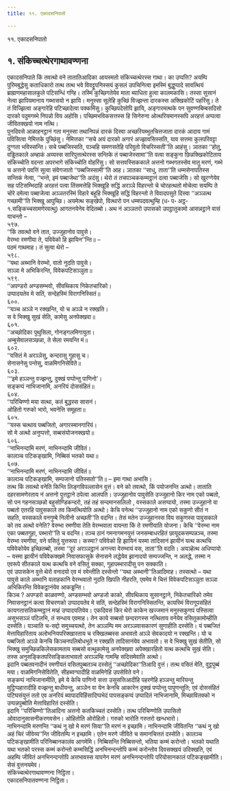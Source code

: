 ```yaml
---
title: ११. एकादसनिपातो

---
```

११. एकादसनिपातो  


## १. संकिच्चत्थेरगाथावण्णना

एकादसनिपाते किं तवत्थो वने तातातिआदिका आयस्मतो संकिच्चत्थेरस्स गाथा। का उप्पत्ति? अयम्पि पुरिमबुद्धेसु कताधिकारो तत्थ तत्थ भवे विवट्टूपनिस्सयं कुसलं उपचिनित्वा इमस्मिं बुद्धुप्पादे सावत्थियं ब्राह्मणमहासालकुले पटिसन्धिं गण्हि। तस्मिं कुच्छिगतेयेव माता ब्याधिता हुत्वा कालमकासि। तस्सा सुसानं नेत्वा झापियमानाय गब्भासयो न झायि। मनुस्सा सूलेहि कुच्छिं विज्झन्ता दारकस्स अक्खिकोटिं पहरिंसु। ते तं विज्झित्वा अङ्गारेहि पटिच्छादेत्वा पक्कमिंसु। कुच्छिपदेसोपि झायि, अङ्गारमत्थके पन सुवण्णबिम्बसदिसो दारको पदुमगब्भे निपन्नो विय अहोसि। पच्छिमभविकसत्तस्स हि सिनेरुना ओत्थरियमानस्सपि अरहत्तं अप्पत्वा जीवितक्खयो नाम नत्थि।  
पुनदिवसे आळाहनट्ठानं गता मनुस्सा तथानिपन्नं दारकं दिस्वा अच्छरियब्भुतचित्तजाता दारकं आदाय गामं पविसित्वा नेमित्तके पुच्छिंसु। नेमित्तका ‘‘सचे अयं दारको अगारं अज्झावसिस्सति, याव सत्तमा कुलपरिवट्टा दुग्गता भविस्सन्ति। सचे पब्बजिस्सति, पञ्चहि समणसतेहि परिवुतो विचरिस्सती’’ति आहंसु। ञातका ‘‘होतु, वड्ढितकाले अम्हाकं अय्यस्स सारिपुत्तत्थेरस्स सन्तिके तं पब्बाजेस्सामा’’ति वत्वा सङ्कुना छिन्नक्खिकोटिताय संकिच्चोति वदन्ता अपरभागे संकिच्चोति वोहरिंसु। सो सत्तवस्सिककाले अत्तनो गब्भगतस्सेव मातु मरणं, गब्भे च अत्तनो पवत्तिं सुत्वा संवेगजातो ‘‘पब्बजिस्सामी’’ति आह। ञातका ‘‘साधु, ताता’’ति धम्मसेनापतिस्स सन्तिकं नेत्वा, ‘‘भन्ते, इमं पब्बाजेथा’’ति अदंसु। थेरो तं तचपञ्चककम्मट्ठानं दत्वा पब्बाजेसि। सो खुरग्गेयेव सह पटिसम्भिदाहि अरहत्तं पत्वा तिंसमत्तेहि भिक्खूहि सद्धिं अरञ्ञे विहरन्तो चे चोरहत्थतो मोचेत्वा सयम्पि ते चोरे दमेत्वा पब्बाजेत्वा अञ्ञतरस्मिं विहारे बहूहि भिक्खूहि सद्धिं विहरन्तो ते विवादपसुते दिस्वा ‘‘अञ्ञत्थ गच्छामी’’ति भिक्खू आपुच्छि। अयमेत्थ सङ्खेपो, वित्थारो पन धम्मपदवत्थुम्हि (ध॰ प॰ अट्ठ॰ १.सङ्किच्चसामणेरवत्थु) आगतनयेनेव वेदितब्बो। अथ नं अञ्ञतरो उपासको उपट्ठातुकामो आसन्नट्ठाने वासं याचन्तो –  
५९७.  
‘‘किं तवत्थो वने तात, उज्जुहानोव पावुसे।  
वेरम्भा रमणीया ते, पविवेको हि झायिन’’न्ति॥ –  
पठमं गाथमाह। तं सुत्वा थेरो –  
५९८.  
‘‘यथा अब्भानि वेरम्भो, वातो नुदति पावुसे।  
सञ्ञा मे अभिकिरन्ति, विवेकपटिसञ्ञुता॥  
५९९.  
‘‘अपण्डरो अण्डसम्भवो, सीवथिकाय निकेतचारिको।  
उप्पादयतेव मे सतिं, सन्देहस्मिं विरागनिस्सितं॥  
६००.  
‘‘यञ्च अञ्ञे न रक्खन्ति, यो च अञ्ञे न रक्खति।  
स वे भिक्खु सुखं सेति, कामेसु अनपेक्खवा॥  
६०१.  
‘‘अच्छोदिका पुथुसिला, गोनङ्गलमिगायुता।  
अम्बुसेवालसञ्छन्ना, ते सेला रमयन्ति मं॥  
६०२.  
‘‘वसितं मे अरञ्ञेसु, कन्दरासु गुहासु च।  
सेनासनेसु पन्तेसु, वाळमिगनिसेविते॥  
६०३.  
‘‘‘इमे हञ्ञन्तु वज्झन्तु, दुक्खं पप्पोन्तु पाणिनो’।  
सङ्कप्पं नाभिजानामि, अनरियं दोससंहितं॥  
६०४.  
‘‘परिचिण्णो मया सत्था, कतं बुद्धस्स सासनं।  
ओहितो गरुको भारो, भवनेत्ति समूहता॥  
६०५.  
‘‘यस्स चत्थाय पब्बजितो, अगारस्मानगारियं।  
सो मे अत्थो अनुप्पत्तो, सब्बसंयोजनक्खयो॥  
६०६.  
‘‘नाभिनन्दामि मरणं, नाभिनन्दामि जीवितं।  
कालञ्च पटिकङ्खामि, निब्बिसं भतको यथा॥  
६०७.  
‘‘नाभिनन्दामि मरणं, नाभिनन्दामि जीवितं॥  
कालञ्च पटिकङ्खामि, सम्पजानो पतिस्सतो’’ति॥ – इमा गाथा अभासि।  
तत्थ किं तवत्थो वनेति किन्ति लिङ्गविपल्लासेन वुत्तं। वने को तवत्थो, किं पयोजनन्ति अत्थो। ताताति दहरसामणेरताय नं अत्तनो पुत्तट्ठाने ठपेत्वा आलपति। उज्जुहानोव पावुसेति उज्जुहानो किर नाम एको पब्बतो, सो पन गहनसञ्छन्नो बहुसोण्डिकन्दरो, तहं तहं सन्दमानसलिलो , वस्सकाले असप्पायो, तस्मा उज्जुहानो वा पब्बतो एतरहि पावुसकाले तव किमत्थियोति अत्थो। केचि पनेत्थ ‘‘उज्जुहानो नाम एको सकुणो सीतं न सहति, वस्सकाले वनगुम्बे निलीनो अच्छती’’ति वदन्ति। तेसं मतेन उज्जुहानस्स विय सकुणस्स पावुसकाले को तव अत्थो वनेति? वेरम्भा रमणीया तेति वेरम्भवाता वायन्ता किं ते रमणीयाति योजना। केचि ‘‘वेरम्भा नाम एका पब्बतगुहा, पब्भारो’’ति च वदन्ति। तञ्च ठानं गमनागमनयुत्तं जनसम्बाधरहितं छायूदकसम्पन्नञ्च, तस्मा वेरम्भा रमणीया, वने वसितुं युत्तरूपा। कस्मा? पविवेको हि झायिनं यस्मा तादिसानं झायीनं यत्थ कत्थचि पविवेकोयेव इच्छितब्बो, तस्मा ‘‘दूरं अरञ्ञट्ठानं अगन्त्वा वेरम्भायं वस, ताता’’ति वदति। अयञ्हेत्थ अधिप्पायो – यस्मा झायीनं पविवेकक्खमे निवासफासुके सेनासने लद्धेयेव झानादयो सम्पज्जन्ति, न अलद्धे, तस्मा न एवरूपे सीतकाले यत्थ कत्थचि वने वसितुं सक्का, गुहापब्भारादीसु पन सक्काति।  
एवं उपासकेन वुत्ते थेरो वनादयो एव मं रमेन्तीति दस्सेन्तो ‘‘यथा अब्भानी’’तिआदिमाह। तस्सत्थो – यथा पावुसे काले अब्भानि वलाहकानि वेरम्भवातो नुदति खिपति नीहरति, एवमेव मे चित्तं विवेकपटिसञ्ञुता सञ्ञा अभिकिरन्ति विवेकट्ठानंयेव आकड्ढन्ति।  
किञ्च ? अपण्डरो काळवण्णो, अण्डसम्भवो अण्डजो काको, सीवथिकाय सुसानट्ठाने, निकेतचारिको तमेव निवासनट्ठानं कत्वा विचरणको उप्पादयतेव मे सतिं, सन्देहस्मिं विरागनिस्सितन्ति, कायस्मिं विरागूपसंहितं कायगतासतिकम्मट्ठानं मय्हं उप्पादयतियेव। एकदिवसं किर थेरो काकेन खज्जमानं मनुस्सकुणपं पस्सित्वा असुभसञ्ञं पटिलभि, तं सन्धाय एवमाह। तेन काये सब्बसो छन्दरागस्स नत्थिताय वनेयेव वसितुकामोम्हीति दस्सेति। यञ्चाति च-सद्दो समुच्चयत्थो, तेन अञ्ञम्पि मम अरञ्ञवासकारणं सुणाहीति दस्सेति। यं पब्बजितं मेत्ताविहारिताय अलोभनियपरिक्खारताय च रक्खितब्बस्स अभावतो अञ्ञे सेवकादयो न रक्खन्ति। यो च पब्बजितो अञ्ञे केनचि किञ्चनपलिबोधभूते न रक्खति तादिसानंयेव अभावतो। स वे भिक्खु सुखं सेतीति, सो भिक्खु समुच्छिन्नकिलेसकामताय सब्बसो वत्थुकामेसु अनपेक्खवा अपेक्खारहितो यत्थ कत्थचि सुखं सेति। तस्स अनुसङ्कितपरिसङ्किताभावतो अरञ्ञम्हि गामम्हि सदिसमेवाति अत्थो।  
इदानि पब्बतवनादीनं रमणीयतं वसितपुब्बतञ्च दस्सेतुं ‘‘अच्छोदिका’’तिआदि वुत्तं। तत्थ वसितं मेति, वुट्ठपुब्बं मया। वाळमिगनिसेवितेति, सीहब्यग्घादीहि वाळमिगेहि उपसेविते वने।  
सङ्कप्पं नाभिजानामीति, इमे ये केचि पाणिनो सत्ता उसुसत्तिआदीहि पहरणेहि हञ्ञन्तु मारियन्तु मुट्ठिप्पहारादीहि वज्झन्तु बाधीयन्तु, अञ्ञेन वा येन केनचि आकारेन दुक्खं पप्पोन्तु पापुणन्तूति; एवं दोससंहितं पटिघसंयुत्तं ततो एव अनरियं ब्यापादविहिंसादिप्पभेदं पापसङ्कप्पं उप्पादितं नाभिजानामि, मिच्छावितक्को न उप्पन्नपुब्बोति मेत्ताविहारितं दस्सेति।  
इदानि ‘‘परिचिण्णो’’तिआदिना अत्तनो कतकिच्चतं दस्सेति। तत्थ परिचिण्णोति उपासितो ओवादानुसासनीकरणवसेन। ओहितोति ओरोहितो। गरुको भारोति गरुतरो खन्धभारो।  
नाभिनन्दामि मरणन्ति ‘‘कथं नु खो मे मरणं सिया’’ति मरणं न इच्छामि। नाभिनन्दामि जीवितन्ति ‘‘कथं नु खो अहं चिरं जीवेय्य’’न्ति जीवितम्पि न इच्छामि। एतेन मरणे जीविते च समानचित्ततं दस्सेति। कालञ्च पटिकङ्खामीति परिनिब्बानकालंव आगमेमि। निब्बिसन्ति निब्बिसन्तो, भतिया कम्मं करोन्तो। भतको यथाति यथा भतको परस्स कम्मं करोन्तो कम्मसिद्धिं अनभिनन्दन्तोपि कम्मं करोन्तोव दिवसक्खयं उदिक्खति, एवं अहम्पि जीवितं अनभिनन्दन्तोपि अत्तभावस्स यापनेन मरणं अनभिनन्दन्तोपि परियोसानकालं पटिकङ्खामीति। सेसं वुत्तनयमेव।  
संकिच्चत्थेरगाथावण्णना निट्ठिता।  
एकादसनिपातवण्णना निट्ठिता।  